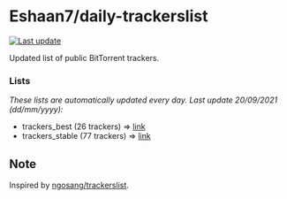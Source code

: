 
# Eshaan7/daily-trackerslist 

[![Last update](https://img.shields.io/badge/Last%20update-20/09/2021-blue.svg)](#)

Updated list of public BitTorrent trackers.

### Lists
*These lists are automatically updated every day. Last update 20/09/2021 (_dd/mm/yyyy_):*

* trackers_best (26 trackers) => [link](https://raw.githubusercontent.com/eshaan7/daily-trackerslist/master/trackers_best.txt)
* trackers_stable (77 trackers) => [link](https://raw.githubusercontent.com/eshaan7/daily-trackerslist/master/trackers_stable.txt)

## Note

Inspired by [ngosang/trackerslist](https://github.com/ngosang/trackerslist).
